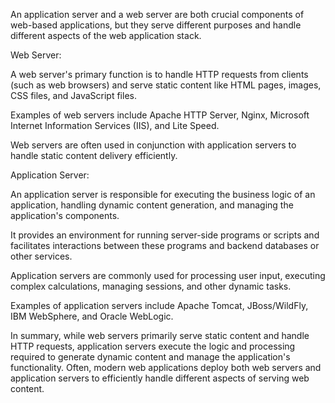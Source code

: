 An application server and a web server are both crucial components of web-based applications, but they serve different purposes and handle different aspects of the web application stack.

Web Server:

A web server's primary function is to handle HTTP requests from clients (such as web browsers) and serve static content like HTML pages, images, CSS files, and JavaScript files.

Examples of web servers include Apache HTTP Server, Nginx, Microsoft Internet Information Services (IIS), and Lite Speed.

Web servers are often used in conjunction with application servers to handle static content delivery efficiently.

Application Server:

An application server is responsible for executing the business logic of an application, handling dynamic content generation, and managing the application's components.

It provides an environment for running server-side programs or scripts and facilitates interactions between these programs and backend databases or other services.

Application servers are commonly used for processing user input, executing complex calculations, managing sessions, and other dynamic tasks.

Examples of application servers include Apache Tomcat, JBoss/WildFly, IBM WebSphere, and Oracle WebLogic.

In summary, while web servers primarily serve static content and handle HTTP requests, application servers execute the logic and processing required to generate dynamic content and manage the application's functionality. Often, modern web applications deploy both web servers and application servers to efficiently handle different aspects of serving web content.